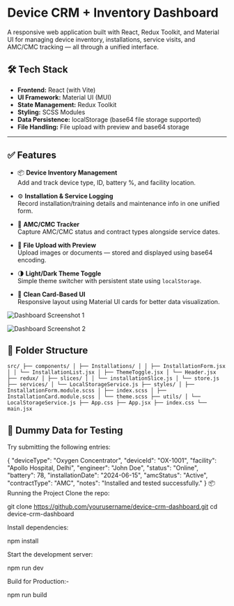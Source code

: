 # Device CRM + Inventory Dashboard

A responsive web application built with React, Redux Toolkit, and Material UI for managing device inventory, installations, service visits, and AMC/CMC tracking — all through a unified interface.

## 🛠 Tech Stack

- **Frontend:** React (with Vite)
- **UI Framework:** Material UI (MUI)
- **State Management:** Redux Toolkit
- **Styling:** SCSS Modules
- **Data Persistence:** localStorage (base64 file storage supported)
- **File Handling:** File upload with preview and base64 storage

---

## ✅ Features

- 📦 **Device Inventory Management**  
  Add and track device type, ID, battery %, and facility location.

- ⚙️ **Installation & Service Logging**  
  Record installation/training details and maintenance info in one unified form.

- 🔄 **AMC/CMC Tracker**  
  Capture AMC/CMC status and contract types alongside service dates.

- 📁 **File Upload with Preview**  
  Upload images or documents — stored and displayed using base64 encoding.

- 🌗 **Light/Dark Theme Toggle**  
  Simple theme switcher with persistent state using `localStorage`.

- 🧾 **Clean Card-Based UI**  
  Responsive layout using Material UI cards for better data visualization.



![Dashboard Screenshot 1](./assets/dashboard-1.png)

![Dashboard Screenshot 2](./assets/dashboard-2.png)




## 📁 Folder Structure

<pre><code>src/ ├── components/ │ ├── Installations/ │ │ ├── InstallationForm.jsx │ │ └── InstallationList.jsx │ ├── ThemeToggle.jsx │ └── Header.jsx ├── redux/ │ ├── slices/ │ │ └── installationSlice.js │ └── store.js ├── services/ │ └── LocalStorageService.js ├── styles/ │ ├── InstallationForm.module.scss │ ├── index.scss │ ├── InstallationCard.module.scss │ └── theme.scss ├── utils/ │ └── LocalStorageService.js ├── App.css ├── App.jsx ├── index.css └── main.jsx </code></pre>


## 🧪 Dummy Data for Testing

Try submitting the following entries:


{
  "deviceType": "Oxygen Concentrator",
  "deviceId": "OX-1001",
  "facility": "Apollo Hospital, Delhi",
  "engineer": "John Doe",
  "status": "Online",
  "battery": 78,
  "installationDate": "2024-06-15",
  "amcStatus": "Active",
  "contractType": "AMC",
  "notes": "Installed and tested successfully."
}
📦 Running the Project
Clone the repo:

git clone https://github.com/yourusername/device-crm-dashboard.git
cd device-crm-dashboard

Install dependencies:


npm install

Start the development server:


npm run dev


Build for Production:-

npm run build
